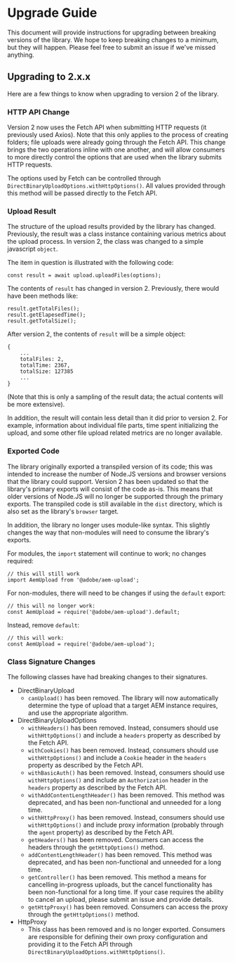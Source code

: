 # Upgrade Guide

This document will provide instructions for upgrading between breaking versions of the library. We hope to keep breaking changes to a minimum, but they will happen. Please feel free to submit an issue if we've missed anything.

## Upgrading to 2.x.x

Here are a few things to know when upgrading to version 2 of the library.

### HTTP API Change

Version 2 now uses the Fetch API when submitting HTTP requests (it previously used Axios). Note that this only applies to the process of creating folders; file uploads were already going through the Fetch API. This change brings the two operations inline with one another, and will allow consumers to more directly control the options that are used when the library submits HTTP requests.

The options used by Fetch can be controlled through `DirectBinaryUploadOptions.withHttpOptions()`. All values provided through this method will be passed directly to the Fetch API.

### Upload Result

The structure of the upload results provided by the library has changed. Previously, the result was a class instance containing various metrics about the upload process. In version 2, the class was changed to a simple javascript `object`.

The item in question is illustrated with the following code:

```
const result = await upload.uploadFiles(options);
```

The contents of `result` has changed in version 2. Previously, there would have been methods like:

```
result.getTotalFiles();
result.getElapesedTime();
result.getTotalSize();
```

After version 2, the contents of `result` will be a simple object:

```
{
    ...
    totalFiles: 2,
    totalTime: 2367,
    totalSize: 127385
    ...
}
```

(Note that this is only a sampling of the result data; the actual contents will be more extensive).

In addition, the result will contain less detail than it did prior to version 2. For example, information about individual file parts, time spent initializing the upload, and some other file upload related metrics are no longer available.

### Exported Code

The library originally exported a transpiled version of its code; this was intended to increase the number of Node.JS versions and browser versions that the library could support. Version 2 has been updated so that the library's primary exports will consist of the code as-is. This means that older versions of Node.JS will no longer be supported through the primary exports. The transpiled code is still available in the `dist` directory, which is also set as the library's `browser` target.

In addition, the library no longer uses module-like syntax. This slightly changes the way that non-modules will need to consume the library's exports.

For modules, the `import` statement will continue to work; no changes required:

```
// this will still work
import AemUpload from '@adobe/aem-upload';
```

For non-modules, there will need to be changes if using the `default` export:

```
// this will no longer work:
const AemUpload = require('@adobe/aem-upload').default;
```

Instead, remove `default`:

```
// this will work:
const AemUpload = require('@adobe/aem-upload');
```

### Class Signature Changes

The following classes have had breaking changes to their signatures.

* DirectBinaryUpload
  * `canUpload()` has been removed. The library will now automatically determine the type of upload that a target AEM instance requires, and use the appropriate algorithm.
* DirectBinaryUploadOptions
  * `withHeaders()` has been removed. Instead, consumers should use `withHttpOptions()` and include a `headers` property as described by the Fetch API.
  * `withCookies()` has been removed. Instead, consumers should use `withHttpOptions()` and include a `Cookie` header in the `headers` property as described by the Fetch API.
  * `withBasicAuth()` has been removed. Instead, consumers should use `withHttpOptions()` and include an `Authorization` header in the `headers` property as described by the Fetch API.
  * `withAddContentLengthHeader()` has been removed. This method was deprecated, and has been non-functional and unneeded for a long time.
  * `withHttpProxy()` has been removed. Instead, consumers should use `withHttpOptions()` and include proxy information (probably through the `agent` property) as described by the Fetch API.
  * `getHeaders()` has been removed. Consumers can access the headers through the `getHttpOptions()` method.
  * `addContentLengthHeader()` has been removed. This method was deprecated, and has been non-functional and unneeded for a long time.
  * `getController()` has been removed. This method a means for cancelling in-progress uploads, but the cancel functionality has been non-functional for a long time. If your case requires the ability to cancel an upload, please submit an issue and provide details.
  * `getHttpProxy()` has been removed. Consumers can access the proxy through the `getHttpOptions()` method.
* HttpProxy
  * This class has been removed and is no longer exported. Consumers are responsible for defining their own proxy configuration and providing it to the Fetch API through `DirectBinaryUploadOptions.withHttpOptions()`.
